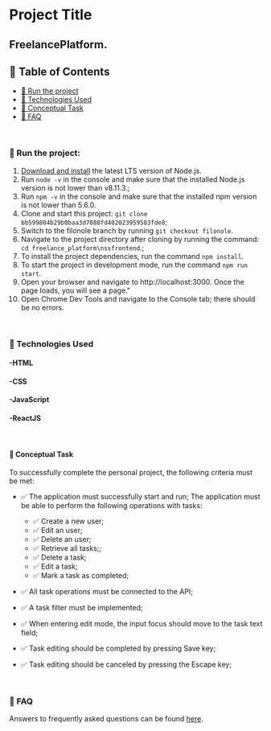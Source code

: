 # Project Title

## FreelancePlatform.

## 📜 Table of Contents

-   [🚀 Run the project](#-run-the-project)
-   [🤖 Technologies Used](#-technologies-used)
-   [🎨 Conceptual Task](#-conceptual-task)
-   [🤔 FAQ](#-faq)

<br>

### 🚀 Run the project:

1. [Download and install](https://nodejs.org/en/) the latest LTS version of Node.js.
2. Run `node -v` in the console and make sure that the installed Node.js version is not lower than v8.11.3.;
3. Run `npm -v` in the console and make sure that the installed npm version is not lower than 5.6.0.
4. Clone and start this project: `git clone bb599884b29b0baa3d7088fd402023959583fde8`;
5. Switch to the filonole branch by running `git checkout filonole`.
7. Navigate to the project directory after cloning by running the command: `cd freelance_platform\nssfrontend`.;
8. To install the project dependencies, run the command `npm install`.
9. To start the project in development mode, run the command `npm run start`.
10. Open your browser and navigate to http://localhost:3000. Once the page loads, you will see a page."
11. Open Chrome Dev Tools and navigate to the Console tab; there should be no errors.

<br>

### 🤖 Technologies Used

#### -HTML

#### -CSS

#### -JavaScript

#### -ReactJS

<br>

#### 🎨 Conceptual Task

To successfully complete the personal project, the following criteria must be met:

- ✅ The application must successfully start and run;
The application must be able to perform the following operations with tasks:
    - ✅ Create a new user;
    - ✅ Edit an user;
    - ✅ Delete an user;
    - ✅ Retrieve all tasks;;
    - ✅ Delete a task;
    - ✅ Edit a task;
    - ✅ Mark a task as completed;
    
- ✅ All task operations must be connected to the API;
- ✅ A task filter must be implemented;
- ✅ When entering edit mode, the input focus should move to the task text field;
- ✅ Task editing should be completed by pressing Save key;
- ✅ Task editing should be canceled by pressing the Escape key;

<br>

### 🤔 FAQ

Answers to frequently asked questions can be found [here](https://github.com/Lectrum/FAQ#-faq).



<br>